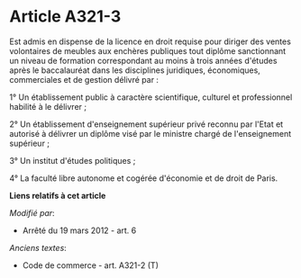 # Article A321-3

Est admis en dispense de la licence en droit requise pour diriger des ventes volontaires de meubles aux enchères publiques
tout diplôme sanctionnant un niveau de formation correspondant au moins à trois années d'études après le baccalauréat dans
les disciplines juridiques, économiques, commerciales et de gestion délivré par :

1° Un établissement public à caractère scientifique, culturel et professionnel habilité à le délivrer ;

2° Un établissement d'enseignement supérieur privé reconnu par l'Etat et autorisé à délivrer un diplôme visé par le ministre
chargé de l'enseignement supérieur ;

3° Un institut d'études politiques ;

4° La faculté libre autonome et cogérée d'économie et de droit de Paris.

**Liens relatifs à cet article**

_Modifié par_:

  - Arrêté du 19 mars 2012 - art. 6

_Anciens textes_:

  - Code de commerce - art. A321-2 (T)
